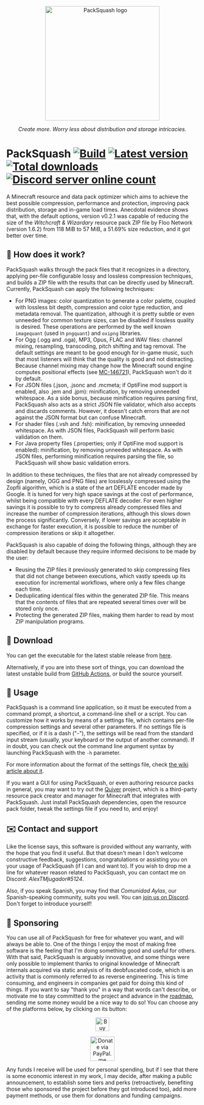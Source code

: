 <p align="center"><img src="https://user-images.githubusercontent.com/31966940/124388201-1f40eb80-dce2-11eb-88e8-3934d7d73c0a.png" alt="PackSquash logo" width="300" height="300"></p>
<p align="center"><i>Create more. Worry less about distribution and storage intricacies.</i></p>

# PackSquash [![Build](https://github.com/ComunidadAylas/PackSquash/workflows/Build/badge.svg)](https://github.com/ComunidadAylas/PackSquash/actions?query=workflow%3ABuild) [![Latest version](https://img.shields.io/github/v/release/ComunidadAylas/PackSquash?label=Latest%20version)](https://github.com/ComunidadAylas/PackSquash/releases/latest) [![Total downloads](https://img.shields.io/github/downloads/ComunidadAylas/PackSquash/total?label=Downloads)](https://github.com/ComunidadAylas/PackSquash/releases/latest) [![Discord server online count](https://img.shields.io/discord/85364538328768512?label=Discord&logo=discord)](https://discord.gg/RVAgQRS)

A Minecraft resource and data pack optimizer which aims to achieve the best possible compression, performance and protection, improving pack distribution, storage and in-game load times. Anecdotal evidence shows that, with the default options, version v0.2.1 was capable of reducing the size of the _Witchcraft & Wizardary_ resource pack ZIP file by Floo Network (version 1.6.2) from 118 MiB to 57 MiB, a 51.69% size reduction, and it got better over time.

## 🔎 How does it work?
PackSquash walks through the pack files that it recognizes in a directory, applying per-file configurable lossy and lossless compression techniques, and builds a ZIP file with the results that can be directly used by Minecraft. Currently, PackSquash can apply the following techniques:

* For PNG images: color quantization to generate a color palette, coupled with lossless bit depth, compression and color type reduction, and metadata removal. The quantization, although it is pretty subtle or even unneeded for common texture sizes, can be disabled if lossless quality is desired. These operations are performed by the well known `imagequant` (used in `pngquant`) and `oxipng` libraries.
* For Ogg (.ogg and .oga), MP3, Opus, FLAC and WAV files: channel mixing, resampling, transcoding, pitch shifting and tag removal. The default settings are meant to be good enough for in-game music, such that most listeners will think that the quality is good and not distracting. Because channel mixing may change how the Minecraft sound engine computes positional effects (see [MC-146721](https://bugs.mojang.com/browse/MC-146721)), PackSquash won't do it by default.
* For JSON files (.json, .jsonc and .mcmeta; if OptiFine mod support is enabled, also .jem and .jpm): minification, by removing unneeded whitespace. As a side bonus, because minification requires parsing first, PackSquash also acts as a strict JSON file validator, which also accepts and discards comments. However, it doesn't catch errors that are not against the JSON format but can confuse Minecraft.
* For shader files (.vsh and .fsh): minification, by removing unneeded whitespace. As with JSON files, PackSquash will perform basic validation on them.
* For Java property files (.properties; only if OptiFine mod support is enabled): minification, by removing unneeded whitespace. As with JSON files, performing minification requires parsing the file, so PackSquash will show basic validation errors.

In addition to these techniques, the files that are not already compressed by design (namely, OGG and PNG files) are losslessly compressed using the Zopfli algorithm, which is a state of the art DEFLATE encoder made by Google. It is tuned for very high space savings at the cost of performance, whilst being compatible with every DEFLATE decoder. For even higher savings it is possible to try to compress already compressed files and increase the number of compression iterations, although this slows down the process significantly. Conversely, if lower savings are acceptable in exchange for faster execution, it is possible to reduce the number of compression iterations or skip it altogether.

PackSquash is also capable of doing the following things, although they are disabled by default because they require informed decisions to be made by the user:

* Reusing the ZIP files it previously generated to skip compressing files that did not change between executions, which vastly speeds up its execution for incremental workflows, where only a few files change each time.
* Deduplicating identical files within the generated ZIP file. This means that the contents of files that are repeated several times over will be stored only once.
* Protecting the generated ZIP files, making them harder to read by most ZIP manipulation programs.

## 🔗 Download
You can get the executable for the latest stable release from [here](https://github.com/ComunidadAylas/PackSquash/releases/latest).

Alternatively, if you are into these sort of things, you can download the latest unstable build from [GitHub Actions](https://github.com/ComunidadAylas/PackSquash/actions?query=branch%3Amaster), or build the source yourself.

## 📝 Usage
PackSquash is a command line application, so it must be executed from a command prompt, a shortcut, a command-line shell or a script. You can customize how it works by means of a settings file, which contains per-file compression settings and several other parameters. If no settings file is specified, or if it is a dash ("-"), the settings will be read from the standard input stream (usually, your keyboard or the output of another command). If in doubt, you can check out the command line argument syntax by launching PackSquash with the `-h` parameter.

For more information about the format of the settings file, check [the wiki article about it](https://github.com/ComunidadAylas/PackSquash/wiki/Settings-file-format).

If you want a GUI for using PackSquash, or even authoring resource packs in general, you may want to try out the [Quiver](https://github.com/DeflatedPickle/Quiver) project, which is a third-party resource pack creator and manager for Minecraft that integrates with PackSquash. Just install PackSquash dependencies, open the resource pack folder, tweak the settings file if you need to, and enjoy!

## ✉️ Contact and support
Like the license says, this software is provided without any warranty, with the hope that you find it useful. But that doesn't mean I don't welcome constructive feedback, suggestions, congratulations or assisting you on your usage of PackSquash (if I can and want to). If you wish to drop me a line for whatever reason related to PackSquash, you can contact me on Discord: _AlexTMjugador#5124_.

Also, if you speak Spanish, you may find that _Comunidad Aylas_, our Spanish-speaking community, suits you well. You can [join us on Discord](https://discord.gg/RVAgQRS). Don't forget to introduce yourself!

## 🎁 Sponsoring
You can use all of PackSquash for free for whatever you want, and will always be able to. One of the things I enjoy the most of making free software is the feeling that I'm doing something good and useful for others. With that said, PackSquash is arguably innovative, and some things were only possible to implement thanks to original knowledge of Minecraft internals acquired via static analysis of its deobfuscated code, which is an activity that is commonly referred to as reverse engineering. This is time consuming, and engineers in companies get paid for doing this kind of things. If you want to say "thank you" in a way that words can't describe, or motivate me to stay committed to the project and advance in the [roadmap](https://github.com/ComunidadAylas/PackSquash/projects/1), sending me some money would be a nice way to do so! You can choose any of the platforms below, by clicking on its button:

<p align="center"><a href="https://ko-fi.com/K3K758Q08"><img src="https://cdn.ko-fi.com/cdn/kofi2.png?v=2" alt="Buy me a coffee at ko-fi.com" height="36"/></a></p>
<p align="center"><a href="https://www.paypal.me/alejandrogonzalezg98"><img src="https://icon-library.com/images/paypal-donate-icon/paypal-donate-icon-7.jpg" alt="Donate via PayPal.me" height="64"/></a></p>

Any funds I receive will be used for personal spending, but if I see that there is some economic interest in my work, I may decide, after making a public announcement, to establish some tiers and perks (retroactively, benefiting those who sponsored the project before they got introduced too), add more payment methods, or use them for donations and funding campaigns.
